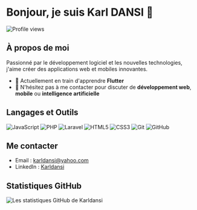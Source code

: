 # Bonjour, je suis Karl DANSI 👋

![Profile views](https://komarev.com/ghpvc/?username=Karldansi&color=green)

## À propos de moi
Passionné par le développement logiciel et les nouvelles technologies, j'aime créer des applications web et mobiles innovantes.

- 🌱 Actuellement en train d'apprendre **Flutter**
- 💬 N'hésitez pas à me contacter pour discuter de **développement web**, **mobile** ou **intelligence artificielle**

## Langages et Outils

![JavaScript](https://img.shields.io/badge/-JavaScript-333?style=flat&logo=javascript)
![PHP](https://img.shields.io/badge/-PHP-333?style=flat&logo=php)
![Laravel](https://img.shields.io/badge/-Laravel-333?style=flat&logo=laravel)
![HTML5](https://img.shields.io/badge/-HTML5-333?style=flat&logo=html5)
![CSS3](https://img.shields.io/badge/-CSS3-333?style=flat&logo=css3)
![Git](https://img.shields.io/badge/-Git-333?style=flat&logo=git)
![GitHub](https://img.shields.io/badge/-GitHub-333?style=flat&logo=github)


## Me contacter
- Email : [karldansi@yahoo.com](mailto:karl_dev@yahoo.com)
- LinkedIn : [Karldansi](www.linkedin.com/in/karl-dansi-198b87239)


## Statistiques GitHub
![Les statistiques GitHub de Karldansi](https://github-readme-stats.vercel.app/api?username=Karldansi&show_icons=true&theme=radical)
